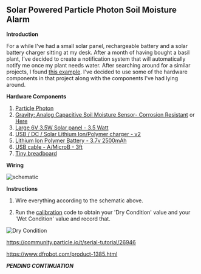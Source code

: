 Solar Powered Particle Photon Soil Moisture Alarm
---------------------------------------

**Introduction**

For a while I've had a small solar panel, rechargeable battery and a solar battery charger sitting at my desk. After a month of having bought a basil plant, I've decided to create a notification system that will automatically notify me once my plant needs water. After searching around for a similar projects, I found [this example](https://www.hackster.io/AlexWulff/annoying-soil-moisture-sensor-with-photon-and-ifttt-549222). I've decided to use some of the hardware components in that project along with the components I've had lying around.

**Hardware Components**

1. [Particle Photon](https://www.adafruit.com/product/2721)
2. [Gravity: Analog Capacitive Soil Moisture Sensor- Corrosion Resistant](http://a.co/cACKNFt) or [Here](https://www.dfrobot.com/product-1385.html)
3. [Large 6V 3.5W Solar panel - 3.5 Watt](https://www.adafruit.com/product/500)
4. [USB / DC / Solar Lithium Ion/Polymer charger - v2](https://www.adafruit.com/product/390)
5. [Lithium Ion Polymer Battery - 3.7v 2500mAh](https://www.adafruit.com/product/328)
6. [USB cable - A/MicroB - 3ft](https://www.adafruit.com/product/592)
7. [Tiny breadboard](https://www.adafruit.com/product/65)

**Wiring**

![schematic](https://github.com/machavezg9/RPi-Arduino-Projects/blob/master/Soil%20Moisture%20Sensor/images/schematic.png)

**Instructions**

1. Wire everything according to the schematic above.

2. Run the [calibration](Calibration/moistureSensorV1.ino) code to obtain your 'Dry Condition' value and your 'Wet Condition' value and record that.

![Dry Condition](https://github.com/machavezg9/RPi-Arduino-Projects/blob/master/Soil%20Moisture%20Sensor/images/dry.png)


https://community.particle.io/t/serial-tutorial/26946

https://www.dfrobot.com/product-1385.html

***PENDING CONTINUATION***
